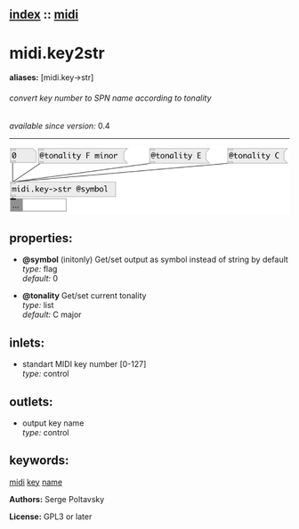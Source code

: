 [index](index.html) :: [midi](category_midi.html)
---

# midi.key2str
**aliases:** [midi.key-&gt;str]


###### convert key number to SPN name according to tonality

*available since version:* 0.4

---




[![example](../examples/img/midi.key2str.jpg)](../examples/pd/midi.key2str.pd)







## properties:

* **@symbol** (initonly)
Get/set output as symbol instead of string by default<br>
_type:_ flag<br>
_default:_ 0<br>

* **@tonality** 
Get/set current tonality<br>
_type:_ list<br>
_default:_ C major<br>



## inlets:

* standart MIDI key number [0-127]<br>
_type:_ control



## outlets:

* output key name<br>
_type:_ control



## keywords:

[midi](keywords/midi.html)
[key](keywords/key.html)
[name](keywords/name.html)






**Authors:** Serge Poltavsky




**License:** GPL3 or later





